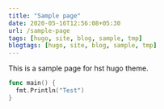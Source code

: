 ```yaml
---
title: "Sample page"
date: 2020-05-16T12:56:08+05:30
url: /sample-page
tags: [hugo, site, blog, sample, tmp]
blogtags: [hugo, site, blog, sample, tmp]
---
```


This is a sample page for hst hugo theme.

```go
func main() {
  fmt.Println("Test")
}
```
